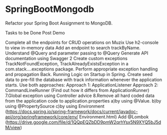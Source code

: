 # SpringBootMongodb

Refactor your Spring Boot Assignment to MongoDB.

Tasks to be Done Post Demo

Complete all the endpoints for CRUD operations on Muzix
Use h2-console to view in-memory data
Add an endpoint to search trackByName. Understand @Query and parameter passing to @Query
Generate API documentation using Swagger 2
Create custom exceptions TrackNotFoundException, TrackAlreadyExistsException in a com.stack....exceptions package. Perform appropriate exception handling and propagation Back.
Running Logic on Startup in Spring. Create seed data to pre-fill the database with track information whenever the application starts. Use both approaches: Approach 1: ApplicationListener Approach 2: CommandLineRunner (Find out how it differs from ApplicationRunner) 7.Global exception using Controller advice 8.Remove all hard coded data from the application code to application.properties a)by using @Value. b)by using @PropertySource c)by using Environment (https://docs.spring.io/spring-framework/docs/current/javadoc-api/org/springframework/core/env/ Environment.html)
Add @Lombok (https://drive.google.com/file/d/1QQpEQZbDD9pmW2qrhYsx5N9XYQ5bJ5dM/view)
